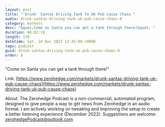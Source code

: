 ```yaml
---
layout: post
title: "'Drunk' Santas Driving Tank To UK Pub Cause Chaos "
audio: drunk-santas-driving-tank-uk-pub-cause-chaos-0
category: markets
desc: "&quot;Come on Santa you can get a tank through there!&quot; "
duration: 00:02:19
length: 139
datetime: Sat, 24 Dec 2022 12:35:00 +0000
tags: podcast
guid: drunk-santas-driving-tank-uk-pub-cause-chaos-0
order: 0
---
```

&quot;Come on Santa you can get a tank through there!&quot; 

Link: [https://www.zerohedge.com/markets/drunk-santas-driving-tank-uk-pub-cause-chaos](https://www.zerohedge.com/markets/drunk-santas-driving-tank-uk-pub-cause-chaos)

About: The Zerohedge Podcast is a non-commercial, automated program, designed to give people a way to get news from Zerohedge in an audio format.  I am actively working on tweaking and improving the setup to create a better listening experience (December 2022).  Suggestions are welcome: [zerohedgePodcast@outlook.com](mailto:zerohedgePodcast@outlook.com)